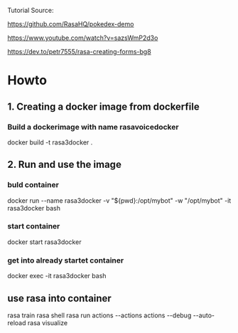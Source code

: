 Tutorial Source: 

https://github.com/RasaHQ/pokedex-demo

https://www.youtube.com/watch?v=sazsWmP2d3o

https://dev.to/petr7555/rasa-creating-forms-bg8

# Howto

## 1. Creating a docker image from dockerfile

### Build a dockerimage with name rasavoicedocker
docker build -t rasa3docker .

## 2. Run and use the image

### buld container
docker run --name rasa3docker -v "${pwd}:/opt/mybot" -w "/opt/mybot" -it rasa3docker bash
### start container
docker start rasa3docker   
### get into already startet container
docker exec -it rasa3docker bash

## use rasa into container
rasa train 
rasa shell
rasa run actions --actions actions --debug --auto-reload
rasa visualize 






